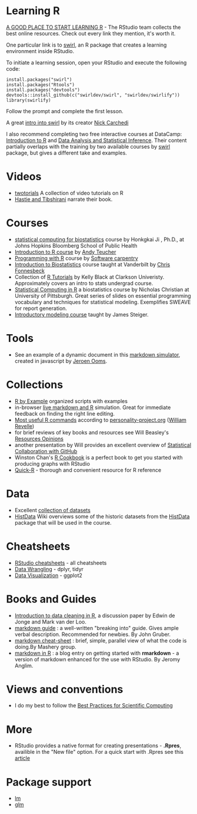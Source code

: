 # Learning R 

[A GOOD PLACE TO START LEARNING R](http://www.rstudio.com/resources/training/online-learning/) - The RStudio team collects the best online resources. Check out every link they mention, it's worth it.

One particular link is to [swirl](http://swirlstats.com/students.html), an R package that creates a learning environment inside RStudio.  

To initiate a learning session, open your RStudio and execute the following code:  

```
install.packages("swirl")  
install.packages("Rtools")  
install.packages("devtools")  
devtools::install_github(c("swirldev/swirl", "swirldev/swirlify"))  
library(swirlify)  
```

Follow the prompt and complete the first lesson.

A great [intro into swirl](https://www.youtube.com/watch?v=S1tBTlrx0JY) by its creator [Nick Carchedi](http://nickcarchedi.com/)

I also recommend completing two free interactive courses at DataCamp: [Introduction to R](https://www.datacamp.com/courses/introduction-to-r) and [Data Analysis and Statistical Inference](https://www.datacamp.com/courses/data-analysis-and-statistical-inference_mine-cetinkaya-rundel-by-datacamp). Their content partially overlaps with the training by two available courses by [swirl](http://swirlstats.com/students.html) package, but gives a different take and examples. 


# Videos
- [twotorials](http://www.twotorials.com/) A collection of video tutorials on R
- [Hastie and Tibshirani](http://www.r-bloggers.com/in-depth-introduction-to-machine-learning-in-15-hours-of-expert-videos/) narrate their book.  

# Courses
- [statistical computing for biostatistics](http://www.biostat.jhsph.edu/~hji/courses/statcomputing/) course by Honkgkai Ji , Ph.D., at Johns Hopkins Bloomberg School of Public Health  
- [Introduction to R course](http://ateucher.github.io/rcourse_site/) by [Andy Teucher](https://github.com/ateucher)
- [Programming with R](http://swcarpentry.github.io/r-novice-inflammation/) course by [Software carpentry](http://software-carpentry.org/)
- [Introduction to Biostatistics](http://stronginference.com/Bios6301/) course taught at Vanderbilt by [Chris Fonnesbeck](https://github.com/fonnesbeck?tab=repositories)
- Collection of [R Tutorials](http://www.cyclismo.org/tutorial/R/) by Kelly Black at Clarkson Univeristy. Approximately covers an intro to stats undergrad course.  
- [Statistical Computing in R](http://www.pitt.edu/~njc23/) a biostatistics course by   Nicholas Christian at University of Pittsburgh.  Great series of slides on essential programming vocabulary and techniques  for statistical modeling. Exemplifies SWEAVE for report generation.
- [Introductory modeling course](http://statpower.net/310LectureSlides.html) taught by James Steiger. 

# Tools
- See an example of a dynamic document in this [markdown simulator](https://demo.ocpu.io/markdownapp/www/), created in javascript by  [Jeroen Ooms](http://jeroenooms.github.io/). 


# Collections 
- [R by Example](http://www.mayin.org/ajayshah/KB/R/) organized scripts with examples
- in-browser [live markdown and R](https://demo.ocpu.io/markdownapp/www/) simulation. Great for immediate feedback on finding the right line editing.
- [Most useful R commands](http://www.personality-project.org/r/r.commands.html) according to [personality-project.org](http://www.personality-project.org/index.html) ([William Revelle](http://www.personality-project.org/revelle.html))
 - for brief reviews of key books and resources see Will Beasley's [Resources Opinions](https://github.com/OuhscBbmc/RedcapExamplesAndPatterns/blob/master/DocumentationGlobal/ResourcesOpinions.md)
- another presentation by Will provides an excellent overview of [Statistical Collaboration with GitHub](http://htmlpreview.github.io/?https://raw.githubusercontent.com/OuhscBbmc/StatisticalComputing/master/2014_Presentations/05_May/BeasleyScugGitHub2014-05.html#/)
 - Winston Chan's [R Cookbook](http://shop.oreilly.com/product/9780596809164.do) is a perfect book to get you started with producing graphs with RStudio
- [Quick-R](http://www.statmethods.net/) - thorough and convenient resource for R reference

# Data 

- Excellent [collection of datasets](http://www.statsci.org/datasets.html) 
- [HistData](./data/HistData/Encyclopedia_HistData.md) Wiki overviews some of the historic datasets from the [HistData](./data/HistData/README.md) package that will be used in the course.


# Cheatsheets 

- [RStudio cheatsheets](http://www.rstudio.com/resources/cheatsheets/) - all cheatsheets
- [Data Wrangling](http://www.rstudio.com/wp-content/uploads/2015/02/data-wrangling-cheatsheet.pdf) - dplyr, tidyr
- [Data Visualization](http://www.rstudio.com/wp-content/uploads/2015/03/ggplot2-cheatsheet.pdf) - ggplot2

# Books and Guides
-  [Introduction to data cleaning in R](http://cran.r-project.org/doc/contrib/de_Jonge+van_der_Loo-Introduction_to_data_cleaning_with_R.pdf), a discussion paper by Edwin de Jonge and 
Mark van der Loo.
- [markdown guide](http://daringfireball.net/projects/markdown/) : a well-written "breaking into" guide. Gives ample verbal description. Recommended for newbies. By John Gruber.  
- [markdown cheat-sheet](http://support.mashery.com/docs/customizing_your_portal/Markdown_Cheat_Sheet) : brief, simple, parallel view of what the code is doing.By Mashery group.   
- [markdown in R](http://jeromyanglim.blogspot.ca/2012/05/getting-started-with-r-markdown-knitr.html) : a blog entry on getting started with **rmarkdown** - a version of markdown enhanced for the use with RStudio.  By Jeromy Anglim.

# Views and conventions 

- I do my best to follow the [Best Practices for Scientific Computing](http://journals.plos.org/plosbiology/article?id=10.1371/journal.pbio.1001745)

# More 

- RStudio provides a native format for creating presentations - **.Rpres**, availible in the "New file" option. For a quick start with .Rpres see this [article](https://support.rstudio.com/hc/en-us/articles/200486468-Authoring-R-Presentations)
 
# Package support  

- [lm]()  
- [glm]()  
 

 


 
 
 
 
 
